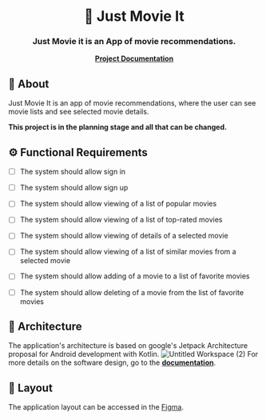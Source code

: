 

<h1 align="center">
    🎥<a> Just Movie It </a>
</h1>



<h3 align="center">
    Just Movie it is an App of movie recommendations.
</h3>

<div align="center"><a href="https://caioj3505.gitbook.io/just-movie-it/"><b>Project Documentation</b></a></div>

## 📃 About

Just Movie It is an app of movie recommendations, where the user can see movie lists and see selected movie details.

**This project is in the planning stage and all that can be changed.**

## ⚙️ Functional Requirements

- [ ] The system should allow sign in
- [ ] The system should allow sign up
- [ ] The system should allow viewing of a list of popular movies
- [ ] The system should allow viewing of a list of top-rated movies 
- [ ] The system should allow viewing of details of a selected movie
- [ ] The system should allow viewing of a list of similar movies from a selected movie
- [ ] The system should allow adding of a movie to a list of favorite movies
- [ ] The system should allow deleting of a movie from the list of favorite movies


## 📐 Architecture
   The application's architecture is based on google's Jetpack Architecture proposal for Android development with Kotlin. 
   ![Untitled Workspace (2)](https://user-images.githubusercontent.com/45527157/131500335-ff461609-746c-4fcc-a8f8-d3a30c28c81c.png)
   For more details on the software design, go to the **[documentation](https://caioj3505.gitbook.io/just-movie-it/)**.


   
## 🎨 Layout

The application layout can be accessed in the [Figma](https://www.figma.com/file/yAUq38COHlCfjdNj85B9pf/Just-Movie-it?node-id=0%3A1).




